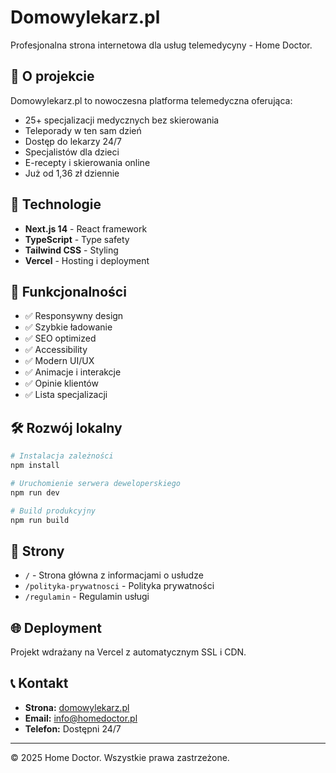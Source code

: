 # Domowylekarz.pl

Profesjonalna strona internetowa dla usług telemedycyny - Home Doctor.

## 🏥 O projekcie

Domowylekarz.pl to nowoczesna platforma telemedyczna oferująca:
- 25+ specjalizacji medycznych bez skierowania
- Teleporady w ten sam dzień
- Dostęp do lekarzy 24/7
- Specjalistów dla dzieci
- E-recepty i skierowania online
- Już od 1,36 zł dziennie

## 🚀 Technologie

- **Next.js 14** - React framework
- **TypeScript** - Type safety
- **Tailwind CSS** - Styling
- **Vercel** - Hosting i deployment

## 📱 Funkcjonalności

- ✅ Responsywny design
- ✅ Szybkie ładowanie
- ✅ SEO optimized
- ✅ Accessibility
- ✅ Modern UI/UX
- ✅ Animacje i interakcje
- ✅ Opinie klientów
- ✅ Lista specjalizacji

## 🛠️ Rozwój lokalny

```bash
# Instalacja zależności
npm install

# Uruchomienie serwera deweloperskiego
npm run dev

# Build produkcyjny
npm run build
```

## 📄 Strony

- `/` - Strona główna z informacjami o usłudze
- `/polityka-prywatnosci` - Polityka prywatności
- `/regulamin` - Regulamin usługi

## 🌐 Deployment

Projekt wdrażany na Vercel z automatycznym SSL i CDN.

## 📞 Kontakt

- **Strona:** [domowylekarz.pl](https://domowylekarz.pl)
- **Email:** info@homedoctor.pl
- **Telefon:** Dostępni 24/7

---

© 2025 Home Doctor. Wszystkie prawa zastrzeżone.
